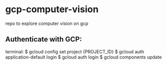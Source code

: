 # gcp-computer-vision
repo to explore computer vision on gcp

## Authenticate with GCP:
terminal:
$ gcloud config set project {PROJECT_ID}
$ gcloud auth application-default login
$ gcloud auth login
$ gcloud components update

